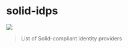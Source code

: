 # solid-idps
[![](https://img.shields.io/badge/project-Solid-7C4DFF.svg?style=flat-square)](https://github.com/solid/solid)
> List of Solid-compliant identity providers

